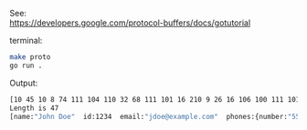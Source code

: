 
See:  
https://developers.google.com/protocol-buffers/docs/gotutorial

terminal:
```sh
make proto
go run .
```

Output:
```sh
[10 45 10 8 74 111 104 110 32 68 111 101 16 210 9 26 16 106 100 111 101 64 101 120 97 109 112 108 101 46 99 111 109 34 12 10 8 53 53 53 45 52 51 50 49 16 1]
Length is 47
[name:"John Doe"  id:1234  email:"jdoe@example.com"  phones:{number:"555-4321"  type:HOME}]
```